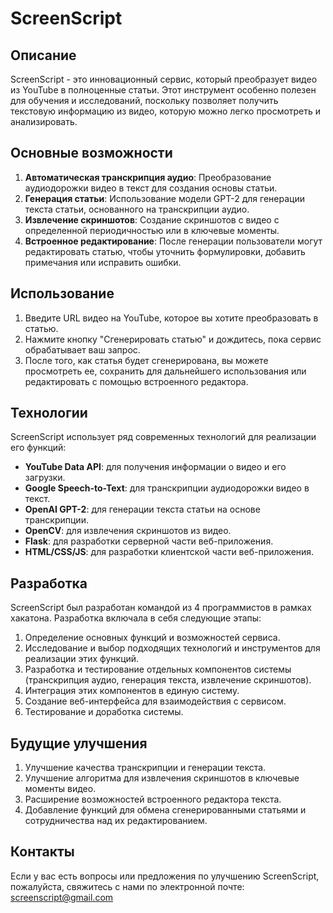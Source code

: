 # ScreenScript

## Описание
ScreenScript - это инновационный сервис, который преобразует видео из YouTube в полноценные статьи. Этот инструмент особенно полезен для обучения и исследований, поскольку позволяет получить текстовую информацию из видео, которую можно легко просмотреть и анализировать.

## Основные возможности
1. **Автоматическая транскрипция аудио**: Преобразование аудиодорожки видео в текст для создания основы статьи.
2. **Генерация статьи**: Использование модели GPT-2 для генерации текста статьи, основанного на транскрипции аудио.
3. **Извлечение скриншотов**: Создание скриншотов с видео с определенной периодичностью или в ключевые моменты.
4. **Встроенное редактирование**: После генерации пользователи могут редактировать статью, чтобы уточнить формулировки, добавить примечания или исправить ошибки.

## Использование
1. Введите URL видео на YouTube, которое вы хотите преобразовать в статью.
2. Нажмите кнопку "Сгенерировать статью" и дождитесь, пока сервис обрабатывает ваш запрос.
3. После того, как статья будет сгенерирована, вы можете просмотреть ее, сохранить для дальнейшего использования или редактировать с помощью встроенного редактора.

## Технологии
ScreenScript использует ряд современных технологий для реализации его функций:
- **YouTube Data API**: для получения информации о видео и его загрузки.
- **Google Speech-to-Text**: для транскрипции аудиодорожки видео в текст.
- **OpenAI GPT-2**: для генерации текста статьи на основе транскрипции.
- **OpenCV**: для извлечения скриншотов из видео.
- **Flask**: для разработки серверной части веб-приложения.
- **HTML/CSS/JS**: для разработки клиентской части веб-приложения.

## Разработка
ScreenScript был разработан командой из 4 программистов в рамках хакатона. Разработка включала в себя следующие этапы:
1. Определение основных функций и возможностей сервиса.
2. Исследование и выбор подходящих технологий и инструментов для реализации этих функций.
3. Разработка и тестирование отдельных компонентов системы (транскрипция аудио, генерация текста, извлечение скриншотов).
4. Интеграция этих компонентов в единую систему.
5. Создание веб-интерфейса для взаимодействия с сервисом.
6. Тестирование и доработка системы.

## Будущие улучшения
1. Улучшение качества транскрипции и генерации текста.
2. Улучшение алгоритма для извлечения скриншотов в ключевые моменты видео.
3. Расширение возможностей встроенного редактора текста.
4. Добавление функций для обмена сгенерированными статьями и сотрудничества над их редактированием.

## Контакты
Если у вас есть вопросы или предложения по улучшению ScreenScript, пожалуйста, свяжитесь с нами по электронной почте: screenscript@gmail.com
